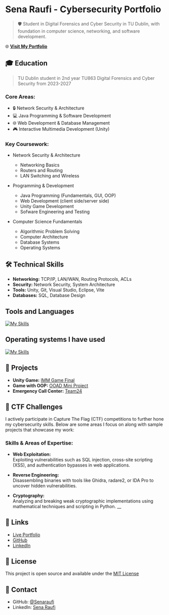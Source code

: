 # Sena Raufi - Cybersecurity Portfolio

> 🛡️ Student in Digital Forensics and Cyber Security in TU Dublin, with foundation in computer science, networking, and software development.

🌐 **[Visit My Portfolio](https://senaraufi.github.io/professional-portfolio/)**

## 🎓 Education 
> TU Dublin student in 2nd year TU863 Digital Forensics and Cyber Security from 2023-2027

### Core Areas:
- 🔒 Network Security & Architecture
- 💻 Java Programming & Software Development
- 🌐 Web Development & Database Management
- 🎮 Interactive Multimedia Development (Unity)

### Key Coursework:
- Network Security & Architecture
  - Networking Basics
  - Routers and Routing
  - LAN Switching and Wireless
  
- Programming & Development
  - Java Programming (Fundamentals, GUI, OOP)
  - Web Development (client side/server side)
  - Unity Game Development
  - Sofware Engineering and Testing
  
- Computer Science Fundamentals
  - Algorithmic Problem Solving
  - Computer Architecture
  - Database Systems
  - Operating Systems

## 🛠️ Technical Skills

- **Networking:** TCP/IP, LAN/WAN, Routing Protocols, ACLs
- **Security:** Network Security, System Architecture
- **Tools:** Unity, Git, Visual Studio, Eclipse, Vite
- **Databases:** SQL, Database Design

## Tools and Languages 

[![My Skills](https://skillicons.dev/icons?i=rust,java,js,py,c,cs,cpp,mysql,html,css,tailwind,php,figma,bootstrap,unity&theme=dark)](https://skillicons.dev)

## Operating systems I have used 
[![My Skills](https://skillicons.dev/icons?i=windows,linux,kali,redhat,ubuntu,arch&theme=dark)](https://skillicons.dev)


## 🚀 Projects

- **Unity Game:** [IMM Game Final](https://github.com/Senaraufi/IMM-Game_Final.git)
- **Game with OOP:** [OOAD Mini Project](https://github.com/Senaraufi/OOAD-miniproject.git)
- **Emergency Call Center:** [Team24](https://github.com/Senaraufi/Team24)

## 🎯 CTF Challenges

I actively participate in Capture The Flag (CTF) competitions to further hone my cybersecurity skills. Below are some areas I focus on along with sample projects that showcase my work:

### Skills & Areas of Expertise:
- **Web Exploitation:**  
  Exploiting vulnerabilities such as SQL injection, cross-site scripting (XSS), and authentication bypasses in web applications.
  
- **Reverse Engineering:**  
  Disassembling binaries with tools like Ghidra, radare2, or IDA Pro to uncover hidden vulnerabilities.
  
- **Cryptography:**  
  Analyzing and breaking weak cryptographic implementations using mathematical techniques and scripting in Python.
__

## 🔗 Links
- [Live Portfolio](https://senaraufi.github.io/professional-portfolio/)
- [GitHub](https://github.com/Senaraufi)
- [LinkedIn](https://www.linkedin.com/in/sena-raufi-610187293/)

## 📝 License

This project is open source and available under the [MIT License](LICENSE)

## 📧 Contact

- GitHub: [@Senaraufi](https://github.com/Senaraufi)
- LinkedIn: [Sena Raufi](https://www.linkedin.com/in/sena-raufi-610187293/)
